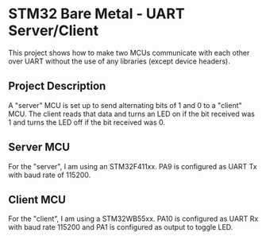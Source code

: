 # STM32 Bare Metal - UART Server/Client
This project shows how to make two MCUs communicate with each other over UART without the use of any libraries (except device headers).

## Project Description
A "server" MCU is set up to send alternating bits of 1 and 0 to a "client" MCU. The client reads that data and turns an LED on if the bit received was 1 and turns the LED off if the bit received was 0.

## Server MCU
For the "server", I am using an STM32F411xx. PA9 is configured as UART Tx with baud rate of 115200.

## Client MCU
For the "client", I am using a STM32WB55xx. PA10 is configured as UART Rx with baud rate 115200 and PA1 is configured as output to toggle LED.
